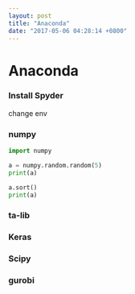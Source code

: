 ```yaml
---
layout: post
title: "Anaconda"
date: "2017-05-06 04:28:14 +0800"
---
```


# Anaconda

### Install Spyder
change env

### numpy
```python
import numpy

a = numpy.random.random(5)
print(a)

a.sort()
print(a)
```

### ta-lib


### Keras


### Scipy

### gurobi
